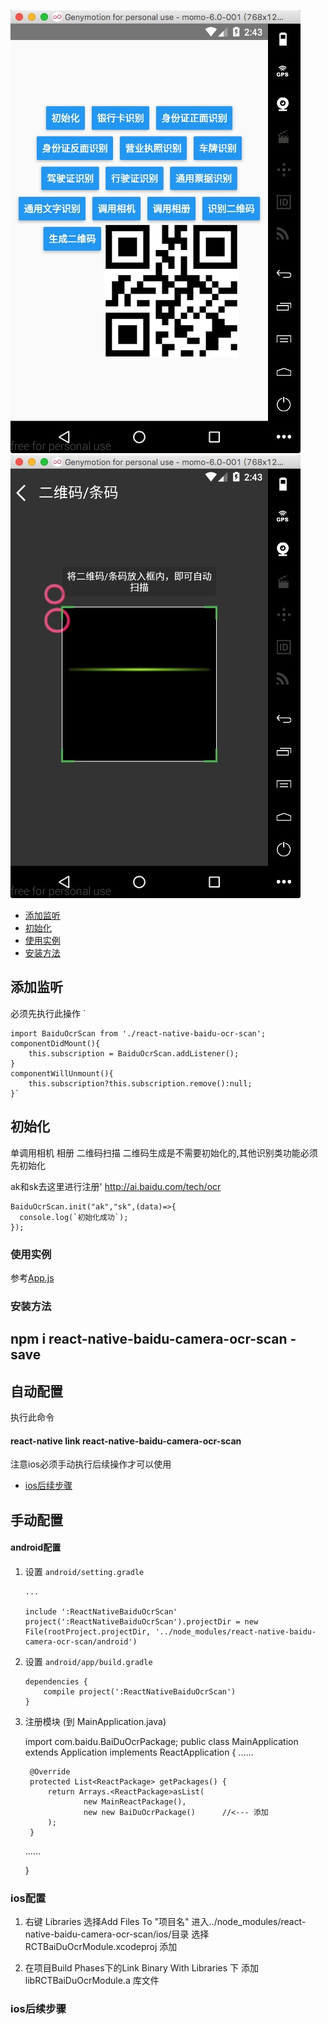 ![Mou icon1](/assets/a1.png)
![Mou icon1](/assets/a2.png)

- [添加监听](#添加监听)
- [初始化](#初始化)
- [使用实例](#使用实例)
- [安装方法](#安装方法)
## 添加监听
必须先执行此操作
`

    import BaiduOcrScan from './react-native-baidu-ocr-scan';
    componentDidMount(){
        this.subscription = BaiduOcrScan.addListener();
    }
    componentWillUnmount(){
        this.subscription?this.subscription.remove():null;
    }`



## 初始化
单调用相机 相册 二维码扫描 二维码生成是不需要初始化的,其他识别类功能必须先初始化

ak和sk去这里进行注册' http://ai.baidu.com/tech/ocr

    BaiduOcrScan.init("ak","sk",(data)=>{
      console.log(`初始化成功`);
    });




### 使用实例
参考[App.js](https://github.com/qiepeipei/react-native-baidu-camera-ocr-scan/blob/master/rn55_demo/App.js)


### 安装方法
## npm i react-native-baidu-camera-ocr-scan -save

## 自动配置
执行此命令
#### react-native link react-native-baidu-camera-ocr-scan

注意ios必须手动执行后续操作才可以使用
- [ios后续步骤](#ios后续步骤)

## 手动配置
#### android配置
1. 设置 `android/setting.gradle`

    ```
    ...
    
    include ':ReactNativeBaiduOcrScan'
    project(':ReactNativeBaiduOcrScan').projectDir = new File(rootProject.projectDir, '../node_modules/react-native-baidu-camera-ocr-scan/android')
    
    ```

2. 设置 `android/app/build.gradle`

    ```
    dependencies {
        compile project(':ReactNativeBaiduOcrScan')
    }
    ```
    
3. 注册模块 (到 MainApplication.java)


    import com.baidu.BaiDuOcrPackage;
    public class MainApplication extends Application implements ReactApplication {
      ......

        @Override
    	protected List<ReactPackage> getPackages() {
      		return Arrays.<ReactPackage>asList(
          			new MainReactPackage(),
          			new new BaiDuOcrPackage()      //<--- 添加
      		);
    	} 

      ......

    }


### ios配置

1. 右键 Libraries 选择Add Files To "项目名" 进入../node_modules/react-native-baidu-camera-ocr-scan/ios/目录 选择RCTBaiDuOcrModule.xcodeproj 添加

2. 在项目Build Phases下的Link Binary With Libraries 下 添加 libRCTBaiDuOcrModule.a 库文件

### ios后续步骤